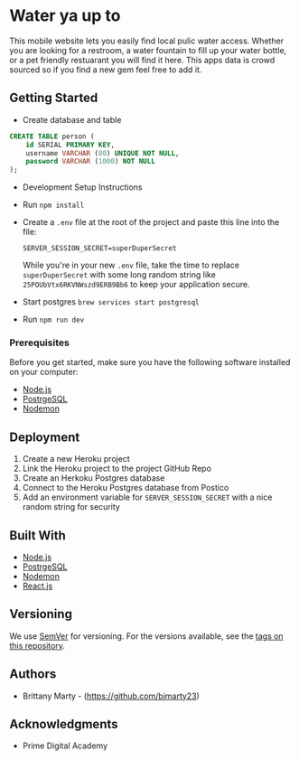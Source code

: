 
# Water ya up to 

This mobile website lets you easily find local pulic water access.  Whether you are looking for a restroom, a water fountain to fill up your water bottle, or a pet friendly restuarant you will find it here.  This apps data is crowd sourced so if you find a new gem feel free to add it.  

## Getting Started

 * Create database and table

```SQL
CREATE TABLE person (
    id SERIAL PRIMARY KEY,
    username VARCHAR (80) UNIQUE NOT NULL,
    password VARCHAR (1000) NOT NULL
);
```

 * Development Setup Instructions

* Run `npm install`
* Create a `.env` file at the root of the project and paste this line into the file:
    ```
    SERVER_SESSION_SECRET=superDuperSecret
    ```
    While you're in your new `.env` file, take the time to replace `superDuperSecret` with some long random string like `25POUbVtx6RKVNWszd9ERB9Bb6` to keep your application secure.
* Start postgres `brew services start postgresql`
* Run `npm run dev`


### Prerequisites

Before you get started, make sure you have the following software installed on your computer:

- [Node.js](https://nodejs.org/en/)
- [PostrgeSQL](https://www.postgresql.org/)
- [Nodemon](https://nodemon.io/)


## Deployment

1. Create a new Heroku project
2. Link the Heroku project to the project GitHub Repo
3. Create an Herkoku Postgres database
4. Connect to the Heroku Postgres database from Postico
5. Add an environment variable for `SERVER_SESSION_SECRET` with a nice random string for security


## Built With

- [Node.js](https://nodejs.org/en/)
- [PostrgeSQL](https://www.postgresql.org/)
- [Nodemon](https://nodemon.io/)
- [React.js](https://Reactjs.org/)

## Versioning

We use [SemVer](http://semver.org/) for versioning. For the versions available, see the [tags on this repository](https://github.com/your/project/tags). 

## Authors

* Brittany Marty - (https://github.com/bjmarty23)


## Acknowledgments

* Prime Digital Academy

